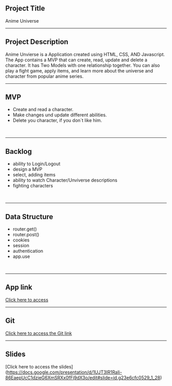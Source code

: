 ## Project Title
Anime Universe
<br>
<hr>

## Project Description
Anime Unvierse is a Application created using HTML, CSS, AND Javascript. The App contains a MVP that can create, read, update and delete a character.
It has Two Models with one relationship together. You can also play a fight game, apply items, and learn more about the universe and character from popular anime series.
<br>
<hr>

## MVP
- Create and read a character.
- Make changes und update different abilities.
- Delete you character, if you don`t like him.
<br>
<hr>

## Backlog
- ability to Login/Logout
- design a MVP
- select, adding items
- ability to watch Character/Unviverse descriptions
- fighting characters
<br>
<hr>


## Data Structure
- router.get()
- router.post()
- cookies
- session
- authentication
- app.use
<br>
<hr>

## App link
[Click here to access](https://animeuni.adaptable.app/)
<br>
<hr>

## Git
[Click here to access the Git link](https://github.com/ahmedsauce7/animeUni)
<br>
<hr>

## Slides 
[Click here to access the slides] (https://docs.google.com/presentation/d/1UJT3IR1RaIi-86EaepUcC1dzieG6XmSRXx0fFj9dX3o/edit#slide=id.g23e6cfc0529_1_28)
